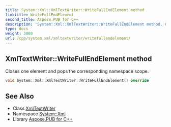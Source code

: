 ```yaml
---
title: System::Xml::XmlTextWriter::WriteFullEndElement method
linktitle: WriteFullEndElement
second_title: Aspose.PUB for C++
description: 'System::Xml::XmlTextWriter::WriteFullEndElement method. Closes one element and pops the corresponding namespace scope in C++.'
type: docs
weight: 3000
url: /cpp/system.xml/xmltextwriter/writefullendelement/
---
```

## XmlTextWriter::WriteFullEndElement method


Closes one element and pops the corresponding namespace scope.

```cpp
void System::Xml::XmlTextWriter::WriteFullEndElement() override
```

## See Also

* Class [XmlTextWriter](../)
* Namespace [System::Xml](../../)
* Library [Aspose.PUB for C++](../../../)
